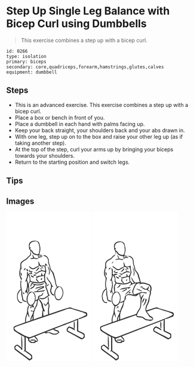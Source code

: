 # Step Up Single Leg Balance with Bicep Curl using Dumbbells
> This exercise combines a step up with a bicep curl.

``` 
id: 0266 
type: isolation 
primary: biceps 
secondary: core,quadriceps,forearm,hamstrings,glutes,calves 
equipment: dumbbell 
``` 

## Steps

 - This is an advanced exercise. This exercise combines a step up with a bicep curl.
 - Place a box or bench in front of you.
 - Place a dumbbell in each hand with palms facing up.
 - Keep your back straight, your shoulders back and your abs drawn in.
 - With one leg, step up on to the box and raise your other leg up (as if taking another step).
 - At the top of the step, curl your arms up by bringing your biceps towards your shoulders.
 - Return to the starting position and switch legs.

## Tips


## Images

<svg width="228" height="400" viewBox="0 0 171 300" xmlns="http://www.w3.org/2000/svg">
  <g fill="#FFF">
    <path d="M0 0h171v300H0V0m47.12 61.13c-2.79 3.77-1.24 8.58-1.04 12.83.86 1.11 1.73 2.22 2.61 3.32-.21 2.81.06 5.78-.91 8.46-2.84 2.49-5.47 5.21-8.22 7.8-3.53 1.95-7.3 3.84-9.87 7.04-2.73 3.83-.4 8.74-2.01 12.87-.88 3.11-1.31 6.32-1.5 9.54-.44 4.61 2.78 8.38 3.42 12.81.5-.34 1.5-1.01 2-1.35-.88-3.62-3.72-6.64-3.68-10.52.02-3.31.73-6.57.97-9.87.48.13 1.46.4 1.94.53-.23-3.17-.82-6.32-.68-9.5.13-3.96 3.94-6.15 6.87-8.09 4.58-1.81 7.32-6.07 10.87-9.23 3.26-2.54 1.25-7.07 1.68-10.52 2.16 2.23 2.92 5.85 5.97 7.13 2.43 1.36 5.21 1.81 7.97 1.87.29 1.56.61 3.12.94 4.68-.56.47-1.69 1.43-2.26 1.91-2.12-.78-4.31-1.33-6.54-1.68a9.089 9.089 0 0 0-3.38-6.4c.52 2.28 1.21 4.51 1.84 6.76-2.19.41-4.37.83-6.53 1.35 2.84 2.09 6.21-.32 9.36.39 2.65.46 6.48 2.09 7.39-1.66 2.85-.91 5.77-1.58 8.7-2.19-1.89-2.14-4.49-.85-6.77-.25-1.45-.14-1.31-1.96-1.73-2.93 2.83.62 5.71 1.45 8.64.8-2.08-1.45-4.67-1.42-7.07-1.84 1.46-4.58 2.83-9.49 2.39-14.31-1.57-4.54-.77-11.06-6.27-13.01-5.02-1.21-11.65-1.27-15.1 3.26m26.67 25.63c2.61 1.06 5.45 1.87 7.51 3.89 2.03 2.28 3.17 5.31 2.97 8.38-.49 4.29 2.78 7.76 2.85 11.99-.01 2.89 1.27 5.51 3.28 7.54 3.7 3.88 4.08 9.47 5.87 14.28 2.21 5.77 1.77 12.37 5.5 17.56-5.5 6.2-6.82 16.03-2.41 23.17 1.88 3.36 6.91 4.19 9.67 1.46 6.05-5.76 7.56-16.11 2.79-23.1-1.87-3.02-6.05-4.09-9.12-2.3-1.14-3.24-2.88-6.31-3.13-9.8-.37-5.48-2.58-10.55-3.68-15.88-.81-3.95-4.46-6.2-6.4-9.5-1.12-3.37-1.28-7.01-2.74-10.29-1.87-3.84-.16-8.52-2.61-12.15-1.79-3.61-6.26-6.93-10.35-5.25M64.17 98.5c.43 3.14 1.48 6.31.51 9.47-3.12.93-5.97 2.44-8.77 4.07-4 1.89-7.03-2.26-10.16-4.02.32 3.2 3.58 5.05 6.25 6.19 4.42 1.33 7.34-3.05 11.27-4.05 1.99-.41 2.71-2.43 3.65-3.95l.48 2.2c2.96.91 5.94.23 8.89-.34 1.48 2.5 1.5 5.78 2.17 8.62-1.35 2.7-4.64-.75-6.91-.11-.62-1.16-1.25-2.3-1.9-3.43.81-.52 1.62-1.05 2.43-1.58 1.01.38 2.02.75 3.03 1.11-.92-.85-1.6-2.44-3.09-2.22-1.32.65-2.49 1.54-3.73 2.31.89 1.19 1.94 2.41 1.74 4.02-1.06.91-2.48 1.02-3.77 1.34-2.02 1.33-4.02 2.71-6.19 3.8-1.53-.62-2.97-1.41-4.48-2.08.9 2.43 3.16 3.42 5.57 3.75 2.56-2.83 6.37-3.78 9.7-5.38 2.75 0 5.35.75 7.76 2.05-1.16 2.1-2.36 4.19-3.5 6.3-.57-.05-1.71-.16-2.27-.21-.37-1.91-1.12-3.69-1.99-5.41-.11 2.31-.39 4.63-1.39 6.76-2.39-.27-4.84-.21-6.93 1.15-1.09-.3-2.19-.59-3.29-.88.57.54 1.71 1.61 2.28 2.14-.66.52-1.32 1.03-1.98 1.54l1.93 1.36c-.63.57-1.27 1.14-1.91 1.7 1.44 2.26 3.22 6.19 6.58 4.81-2.13-1.69-4.25-3.52-4.89-6.29l1.35-.69-1.31-.62c4.2-3.15 9.77-3.11 14.65-4.58-.3 3.43.49 6.78.87 10.16-4.33 1.99-9.14 3.55-13.95 3.09-4.65-1.04-9.66-.29-13.94-2.76-.9-5.21-.65-10.69-3.72-15.3-.53.69-1.58 2.05-2.11 2.74.17-.99.52-2.97.69-3.95-.63-.76-1.26-1.51-1.9-2.25-.43 3.67-.05 7.37-.33 11.05-.94 3.3-3.02 6.24-3.28 9.75.8-.75 1.6-1.51 2.4-2.26 2.03 6.32 1.42 13.13-.89 19.27l-1.49.64c0 1.75.02 3.59 1.06 5.09.24-.85.73-2.56.97-3.42.71 1.99 1.49 4.02 2.99 5.59.16-2.97-1.01-5.79-1.04-8.74.29-2.24.98-4.4 1.62-6.56 1.09 4.18-.11 8.48.2 12.72 4.93-6.01-.17-13.81 1.67-20.48 1.5-.11 2.44-.87 2.54-2.41 1.39.65 2.79 1.27 4.23 1.84-.62.44-1.24.89-1.86 1.33-1.18 2.45-2.74 5.14-1.57 7.89.83-2.2 1.69-4.39 2.78-6.48 1.46.57 2.92 1.13 4.38 1.7-1 1.77-1.98 3.73-3.89 4.68-1.61 1.19-4.38 1.73-4.12 4.27 3.82-1.9 8.61-3.73 9.36-8.53 6.47 1.27 14.71 1.05 19.39-4.17-4.6 1.18-9.08 3.39-13.94 3.16-3.51.24-6.77-1.16-10.08-2.05-.08-.35-.25-1.04-.34-1.38 4.12.3 8.21.97 12.34 1.25 3.97-.2 7.83-1.38 11.56-2.71.96 1.26 2.33 2.31 2.81 3.89 0 1.94-.71 3.81-.82 5.75 1.64 4.7 4.12 9.16 4.5 14.23.65.82 1.3 1.64 1.96 2.46-3.65 1.51-6.22 4.93-10.1 5.92-3.17 1-6.38-.37-9.48-.97.62-2.93 3.94-2.87 6.13-3.98 1.88-1.67 2.5-4.28 3.24-6.59-1.75 1.43-3.03 3.31-4.17 5.23-2.26.71-4.82 1.09-6.6 2.79-.26 1.7-.19 3.43-.25 5.16-1.68 1.08-3.41 2.08-5.14 3.1 1.06-5.51.44-11.9-3.53-16.16-2.28-1.75-6.07-2.34-8.3-.19-6.8 6.45-8.33 18.81-1.4 25.7-4.46 5.04-2.26 12.42-4.71 18.24-1.81 5.12-3.81 10.56-2.41 16.05-6.47 2.65-13.14 4.78-19.71 7.16-1.55.57-2.77 1.73-4.03 2.77.57 2.56-.41 5.81 1.99 7.66 4.49 3.42 9.64 5.86 14.23 9.15-.87 5.78-.45 11.62-.36 17.43.1 2.64-.37 5.56 1.66 7.65.73-8.42-.11-16.83-.76-25.22 1.75 1.14 4.21 1.68 5.35 3.54.17 8.75-.02 17.51.04 26.26-.57.77-1.15 1.54-1.72 2.32.97-.14 1.95-.27 2.92-.4 3.36 3.78 8.52 5.42 11.7 9.3 2.42 2.62-1.21 7.88-4.27 5.27-9.01-6.89-18.5-13.15-27.28-20.35-.21-2.46 1.23-5 3.75-5.48 2.81 1.59 5 4.04 7.61 5.92.51 1.08 1.03 2.16 1.55 3.24 1.22-1.07 2.15-3.22.68-4.48-2.98-2.48-6.09-4.91-9.46-6.84-2.13.85-4.22 2-5.74 3.74-.07 2.08-.2 4.39.72 6.3 9.51 7.68 20.05 14.07 29.26 22.13 1.95-1.18 3.89-2.38 5.81-3.61-.1-2.4-.04-4.82-.52-7.18-3.76-3.53-8.13-6.37-12.51-9.07-.12-9.07-.12-18.14 0-27.21 1.48.83 3.04 1.56 4.35 2.66.44 1.54.42 3.22 1.07 4.7 1.26 1.58 2.98 2.71 4.51 4.01 2.95.36 5.94.4 8.89 0 .3-.42.9-1.26 1.21-1.68 1.67-.22 4.33-.28 4.32-2.58.01-3.6-3.05-6.31-5.43-8.66 6.43-2.43 12.74-5.21 19.24-7.43l.55.31c.17.27.52.8.69 1.07 2.49-.34 4.96-.93 7.49-.88 3.08.77 5.58 3.34 8.94 3.12 4.36 1.03 8.94-1 11.77-4.34-1-1.31-1.77-2.88-3.17-3.82-2.56-.77-5.22-1.34-7.45-2.92 7.8-3.11 15.6-6.25 23.52-9 .33.41.98 1.24 1.31 1.66-.21-.54-.64-1.6-.85-2.13 7.72-2.52 15.17-5.82 22.69-8.87-1.16 7.52-.34 15.15-.63 22.72 4.09 2.35 8.55 4.03 12.58 6.47 2.32 2.79.51 6.64-2.72 7.61-9.36-5.3-19.35-9.49-28.49-15.16-1.12-2.94 1.38-4.63 3.5-6.03 3.73 1.68 7.24 3.78 10.94 5.53-.2-.74-.58-2.23-.78-2.98-3.04-1.92-6.28-3.63-9.77-4.58-1.95-.76-3.21 1.39-4.42 2.51-2.37 1.96-2.23 6.85.7 8.18 8.93 4.73 17.75 9.66 26.61 14.51 1.75 1.23 3.49-.6 5-1.37 3.66-1.5 2.09-5.99 1.9-9.02-3.13-2.94-7.59-4.12-11.38-6.09-1.39-.41-1.14-2.12-1.24-3.22-.09-6.51.25-13.02-.18-19.52l1.09-.36c-.53-.53-1.07-1.06-1.61-1.58-11.59 5.24-23.79 8.95-35.49 13.92-19.31 7.24-38.44 14.96-57.74 22.22-1.79.58-3.7 1.56-5.6.83-7.34-1.67-13.52-6.17-20.13-9.54-3.51-2.32-8.27-4.16-8.84-8.92 3.59-3.31 8.55-4.04 12.95-5.72 28.83-10.23 57.89-19.77 86.8-29.78 4.8-1.65 9.9-4.38 15.07-2.76 5.89 1.63 11.62 3.81 17.5 5.5 4.02 1.15 8.11 2.39 11.64 4.69 1.44 1.01-.25 2.59-1.25 3.16-4.18 2.08-8.34 4.34-12.91 5.5-.03.48-.11 1.44-.15 1.92 5.34-1.25 10.4-3.45 15.45-5.52 2.35-2.38 2.09-5.66-.11-8.01-9.12-2.41-17.92-5.91-27.12-8-2.1-.44-3.76-2.29-5.96-2.25-14.16 3.48-27.69 9.08-41.58 13.47-1.25-5.75-.44-11.66.6-17.36-2.67-5.26-.86-11.19-2.3-16.72-.25 0-.75.02-1 .03-.15 3.26.24 6.52.51 9.78-2.46.84-2.49 3.79-3.87 5.63-2.53.55-3.84-2.4-5.53-3.74.77 1.89 1.39 4.02 3.03 5.38 2.91.93 4.64-2.37 5.93-4.33.57 1.59 1.6 3.18 1.24 4.95-.83 5.6-1.89 11.39-.64 17.01-3.24 1.12-6.5 2.19-9.71 3.41-.4-3.32-.66-6.66-.67-10 .79.3 2.37.92 3.16 1.23.26-4.25-3.33-7.42-3.35-11.63-.07-3.83-2.43-6.99-4.37-10.11-1.18-2.01-3.93-3.01-3.93-5.65 3.01 2.11 6.68 3.36 10.26 1.83 4.58-.86 7.08-5.4 11.49-6.49-1.21-2.23-2.59-4.44-3.01-6.98-.77-4.06-3.14-7.62-3.86-11.68.31-2.2.83-4.37.81-6.61-.86-.9-1.83-1.71-2.5-2.76-.91-4.1-.92-8.35-.76-12.53-.02-3.33 2.9-6.06 2.29-9.43-.69-3.69-1.51-7.36-1.68-11.13 1.33.34 2.65.7 3.98 1.05-.11-.34-.34-1.03-.46-1.37-1.04-1.19-2.06-2.4-3-3.67-.73 2.01-1.47 4.01-2.25 6-.39-.57-1.19-1.7-1.58-2.26-1.29.53-2.57 1.07-3.85 1.62-1.36-.95-3.21-1.49-3.94-3.12-.89-2.16-1.47-4.58-3.34-6.15m19.2 10.93c.93 2.86 2.1 5.66 2.77 8.59-.01 2.77-.57 5.5-.56 8.28 4.02-5.25 1.11-11.81-1.18-17.09-.26.05-.77.16-1.03.22m-22.12 5.81c-.95 1.11-1.78 2.31-2.25 3.7 3.29-1.85 5.56-4.89 7.82-7.82-2.89-.6-4.18 2.17-5.57 4.12m-22.8-2.97c-.93.49-1.85.99-2.76 1.5-.01.98-.03 1.95-.04 2.92 1.21-1.11 2.48-2.15 3.72-3.24-.23-.29-.69-.88-.92-1.18m2.82 5.38c.7.3 2.1.88 2.8 1.17-.4-1.83-.76-3.77-2.06-5.22-2.53.26-.93 2.56-.74 4.05m4.14-1.4c.18.93.35 1.86.53 2.79 1.23.43 2.46.85 3.69 1.26-.21.59-.65 1.78-.87 2.37-.83-.24-2.5-.71-3.34-.94 1.08 3.38 4.61 1.85 7.23 1.93-.22-.41-.64-1.25-.86-1.67l-.79.73c-.08-1.13-.16-2.25-.22-3.38l1.76 1.06c.02-.58.08-1.75.1-2.33-2.08-.02-4.54.92-6.13-1.02.68-.5 2.05-1.49 2.74-1.99-1.3.33-2.58.75-3.84 1.19M28.74 121c.3 2.45.63 4.94 1.66 7.2 1.26-2.55 1.51-5.9-1.66-7.2m25.71 4.49c.12.45.37 1.37.49 1.83 2.32.5 4.67-.01 5.6-2.46-2.03.21-4.06.43-6.09.63m-4.84.78c-.61 3.37 4.15 5.84 6.59 3.62-2.22-1.18-4.39-2.42-6.59-3.62m31.38 2.41c.44 3.87 2.06 7.57 4.84 10.33 3.5 3.67 5.58 9.3 3.32 14.15-1.91 3.7-.43 7.87 1.52 11.19 1.44 1.18 3.06 2.12 4.57 3.22.24-.6.73-1.81.98-2.41-1.3-.54-2.6-1.07-3.9-1.58-.74-1.85-1.63-3.64-2.18-5.56.23-3.02 1.26-5.92 2.07-8.83.52.11 1.57.32 2.09.43-.24-.46-.72-1.39-.96-1.85-.31-.21-.92-.63-1.23-.84-1.37-4.3-3.7-8.21-7.09-11.24-1.15-2.44-2.43-4.83-4.03-7.01m-9.53 3.65c-1.47.13-2.64 2.03-1.88 3.35 1.51.95 3.92-2.89 1.88-3.35m-42.53 3.89c-.68 6.02-1.21 12.22.38 18.15-4.44 2.59-7.11 7.56-7.46 12.62-.52 4.72.17 9.94 3.72 13.4 1.61 2.05 5.47 2.99 6.89.22-1.88-.3-4.26.25-5.64-1.43-6.64-6.49-4.21-18.63 3.27-23.46.6 3.7-.03 7.46.45 11.16.9 3.03 1.66 6.13 1.5 9.33 2.26 2.81 5.78 3.89 9.28 4.12-1.32-2.66-4.48-2.67-6.79-3.95-.88-5.5-2.84-10.81-2.33-16.47-1.29-7.1-3.64-14.31-1.71-21.57-.51-.71-1.03-1.42-1.56-2.12m52.34 12.62c1.93-1.23 3.75-2.7 4.93-4.69-2.47.41-4.74 1.95-4.93 4.69m-19.42 2.03c-1.64.36-2.98 1.39-4 2.7 5.29-.8 10.36-2.65 15.64-3.51-3.56 3.08-9.35 3.4-11.63 7.88-1.3 1.34-3.54.59-5.23.9-.04.44-.11 1.31-.14 1.75 5.55-.25 11.07-.97 16.59-1.61 2.23-.07 4.02-1.45 5.45-3.02-5.01 1.21-10.09 2.1-15.26 2.2-.01-.21-.04-.64-.06-.86 3.94-2.44 8.39-3.8 12.55-5.8l.06-3.22c-4.72.42-9.44 1.16-13.97 2.59m-26.9 13.25c1.77-.05 1.7-2.99-.03-3.06-1.77 0-1.65 2.98.03 3.06m100.9 54.85c-.2 3.33-.08 6.67-.09 10 .09 1.85-.22 4.14 1.75 5.24.18-3.95.21-7.9.08-11.85.07-1.37-.78-2.5-1.74-3.39z"/>
    <path d="M49.96 61.07c3.18-2.55 7.44-2.57 11.31-2.54 4.39 2.72 4.66 8.08 5.54 12.65.32 3.93-.4 7.93-1.65 11.65-1.74 2.96-5.45.72-7.9 0-2.66-.61-3.56-3.35-4.98-5.32-1.33-1.26-3.02-2.07-4.29-3.4.28-1.4.73-2.75 1.12-4.12-.57.14-1.73.41-2.3.55.09-3.33.3-7.25 3.15-9.47zM41.56 135.82c1.29-3.33 2.11-6.81 2.97-10.26 2.75 3.79 2.47 8.42 2.62 12.85-1.11 1.83-2.28 3.63-3.42 5.44-.34-2.77-1.05-5.47-2.17-8.03zM100.24 155.31c1.37-2.97 4.46-4.37 6.98-6.17 7.84 5.52 7.99 17.93 1.14 24.25-2.44 2.49-6.78 1.43-8.2-1.59-2.64-5.04-2.44-11.45.08-16.49zM44.16 167.31c1.2-3.66 4.54-5.79 7.84-7.34 7.36 5.55 7.46 17.06 1.85 23.84-2.12 2.7-6.67 2.98-8.64-.05-3.3-4.73-2.9-11.23-1.05-16.45zM60.95 188.94c3-4.27.77-10.27 4.23-14.17 1.62 3.51 4.4 6.49 5.53 10.2-.01 3.51 1.05 6.8 2.74 9.86-1.25 4.71-1.4 9.6-1.52 14.44-5.69 1.76-11.26 3.85-16.85 5.91.05-4.42-.83-8.96.58-13.25 1.37-4.48 2.44-9.16 5.29-12.99z"/>
    <path d="M58.51 178.32l3.38-.48c-.64 4.24-.98 8.83-3.64 12.39-1.69 2.11-2.4 4.72-2.86 7.34-.43.25-1.29.74-1.72.99-1.2-1.12-2.64-1.64-4.31-1.57.27 2.04 2.03 2.71 3.76 1.74.43.46.85.92 1.26 1.4-1.44 5.92-6.18 10.76-5.81 17.12-2.89 1.07-5.8 2.09-8.69 3.16-1.11-5.63.72-11.22 2.9-16.35 1.23 2.41 1.59 5.47 3.94 7.12-.91-4.72-2.65-9.27-3.07-14.08.29-3.35 1.53-6.52 2.22-9.8 2.26.66 4.59.64 6.89.15-.27.44-.8 1.32-1.06 1.76l-2.91-.24c-.52 1.65-.54 3.4-.65 5.12.55-.99 1.06-1.99 1.55-2.99 1.42-.34 2.84-.68 4.26-1.04.7.75 1.42 1.5 2.14 2.25-.45-2.2-1.08-4.37-2.19-6.33 2.48-1.91 3.25-5.01 4.61-7.66zM50.15 216.92c.2-3.01 1.16-5.9 2.71-8.47-.32 2.98 1.66 7.83-2.71 8.47zM80.15 240.7c4.5-2.19 9.38-3.78 14.08-5.6 2.72 3.39 7.65 2.82 10.48 5.94-4.02 3.57-10.03 3.52-14.49.85-3.05-1.87-6.77-.38-10.07-1.19zM46.26 253.59c3.33-1.14 6.72-2.2 9.81-3.93 2.54 2.3 4.7 4.97 6.57 7.84-2.35 1.86-3.88-.16-5.45-1.85-3.2.15-7.05-.75-9.76 1.42 3.08.62 6.22.61 9.32.16 2.91 1.35-.78 2.54-1.83 3.13-3.37.91-6.62-1.22-8.73-3.69.02-1.03.04-2.06.07-3.08z"/>
  </g>
  <g fill="#333">
    <path d="M47.12 61.13c3.45-4.53 10.08-4.47 15.1-3.26 5.5 1.95 4.7 8.47 6.27 13.01.44 4.82-.93 9.73-2.39 14.31 2.4.42 4.99.39 7.07 1.84-2.93.65-5.81-.18-8.64-.8.42.97.28 2.79 1.73 2.93 2.28-.6 4.88-1.89 6.77.25-2.93.61-5.85 1.28-8.7 2.19-.91 3.75-4.74 2.12-7.39 1.66-3.15-.71-6.52 1.7-9.36-.39 2.16-.52 4.34-.94 6.53-1.35-.63-2.25-1.32-4.48-1.84-6.76a9.089 9.089 0 0 1 3.38 6.4c2.23.35 4.42.9 6.54 1.68.57-.48 1.7-1.44 2.26-1.91-.33-1.56-.65-3.12-.94-4.68-2.76-.06-5.54-.51-7.97-1.87-3.05-1.28-3.81-4.9-5.97-7.13-.43 3.45 1.58 7.98-1.68 10.52-3.55 3.16-6.29 7.42-10.87 9.23-2.93 1.94-6.74 4.13-6.87 8.09-.14 3.18.45 6.33.68 9.5-.48-.13-1.46-.4-1.94-.53-.24 3.3-.95 6.56-.97 9.87-.04 3.88 2.8 6.9 3.68 10.52-.5.34-1.5 1.01-2 1.35-.64-4.43-3.86-8.2-3.42-12.81.19-3.22.62-6.43 1.5-9.54 1.61-4.13-.72-9.04 2.01-12.87 2.57-3.2 6.34-5.09 9.87-7.04 2.75-2.59 5.38-5.31 8.22-7.8.97-2.68.7-5.65.91-8.46-.88-1.1-1.75-2.21-2.61-3.32-.2-4.25-1.75-9.06 1.04-12.83m2.84-.06c-2.85 2.22-3.06 6.14-3.15 9.47.57-.14 1.73-.41 2.3-.55-.39 1.37-.84 2.72-1.12 4.12 1.27 1.33 2.96 2.14 4.29 3.4 1.42 1.97 2.32 4.71 4.98 5.32 2.45.72 6.16 2.96 7.9 0 1.25-3.72 1.97-7.72 1.65-11.65-.88-4.57-1.15-9.93-5.54-12.65-3.87-.03-8.13-.01-11.31 2.54zM73.79 86.76c4.09-1.68 8.56 1.64 10.35 5.25 2.45 3.63.74 8.31 2.61 12.15 1.46 3.28 1.62 6.92 2.74 10.29 1.94 3.3 5.59 5.55 6.4 9.5 1.1 5.33 3.31 10.4 3.68 15.88.25 3.49 1.99 6.56 3.13 9.8 3.07-1.79 7.25-.72 9.12 2.3 4.77 6.99 3.26 17.34-2.79 23.1-2.76 2.73-7.79 1.9-9.67-1.46-4.41-7.14-3.09-16.97 2.41-23.17-3.73-5.19-3.29-11.79-5.5-17.56-1.79-4.81-2.17-10.4-5.87-14.28-2.01-2.03-3.29-4.65-3.28-7.54-.07-4.23-3.34-7.7-2.85-11.99.2-3.07-.94-6.1-2.97-8.38-2.06-2.02-4.9-2.83-7.51-3.89m26.45 68.55c-2.52 5.04-2.72 11.45-.08 16.49 1.42 3.02 5.76 4.08 8.2 1.59 6.85-6.32 6.7-18.73-1.14-24.25-2.52 1.8-5.61 3.2-6.98 6.17z"/>
    <path d="M64.17 98.5c1.87 1.57 2.45 3.99 3.34 6.15.73 1.63 2.58 2.17 3.94 3.12 1.28-.55 2.56-1.09 3.85-1.62.39.56 1.19 1.69 1.58 2.26.78-1.99 1.52-3.99 2.25-6 .94 1.27 1.96 2.48 3 3.67.12.34.35 1.03.46 1.37-1.33-.35-2.65-.71-3.98-1.05.17 3.77.99 7.44 1.68 11.13.61 3.37-2.31 6.1-2.29 9.43-.16 4.18-.15 8.43.76 12.53.67 1.05 1.64 1.86 2.5 2.76.02 2.24-.5 4.41-.81 6.61.72 4.06 3.09 7.62 3.86 11.68.42 2.54 1.8 4.75 3.01 6.98-4.41 1.09-6.91 5.63-11.49 6.49-3.58 1.53-7.25.28-10.26-1.83 0 2.64 2.75 3.64 3.93 5.65 1.94 3.12 4.3 6.28 4.37 10.11.02 4.21 3.61 7.38 3.35 11.63-.79-.31-2.37-.93-3.16-1.23.01 3.34.27 6.68.67 10 3.21-1.22 6.47-2.29 9.71-3.41-1.25-5.62-.19-11.41.64-17.01.36-1.77-.67-3.36-1.24-4.95-1.29 1.96-3.02 5.26-5.93 4.33-1.64-1.36-2.26-3.49-3.03-5.38 1.69 1.34 3 4.29 5.53 3.74 1.38-1.84 1.41-4.79 3.87-5.63-.27-3.26-.66-6.52-.51-9.78.25-.01.75-.03 1-.03 1.44 5.53-.37 11.46 2.3 16.72-1.04 5.7-1.85 11.61-.6 17.36 13.89-4.39 27.42-9.99 41.58-13.47 2.2-.04 3.86 1.81 5.96 2.25 9.2 2.09 18 5.59 27.12 8 2.2 2.35 2.46 5.63.11 8.01-5.05 2.07-10.11 4.27-15.45 5.52.04-.48.12-1.44.15-1.92 4.57-1.16 8.73-3.42 12.91-5.5 1-.57 2.69-2.15 1.25-3.16-3.53-2.3-7.62-3.54-11.64-4.69-5.88-1.69-11.61-3.87-17.5-5.5-5.17-1.62-10.27 1.11-15.07 2.76-28.91 10.01-57.97 19.55-86.8 29.78-4.4 1.68-9.36 2.41-12.95 5.72.57 4.76 5.33 6.6 8.84 8.92 6.61 3.37 12.79 7.87 20.13 9.54 1.9.73 3.81-.25 5.6-.83 19.3-7.26 38.43-14.98 57.74-22.22 11.7-4.97 23.9-8.68 35.49-13.92.54.52 1.08 1.05 1.61 1.58l-1.09.36c.43 6.5.09 13.01.18 19.52.1 1.1-.15 2.81 1.24 3.22 3.79 1.97 8.25 3.15 11.38 6.09.19 3.03 1.76 7.52-1.9 9.02-1.51.77-3.25 2.6-5 1.37-8.86-4.85-17.68-9.78-26.61-14.51-2.93-1.33-3.07-6.22-.7-8.18 1.21-1.12 2.47-3.27 4.42-2.51 3.49.95 6.73 2.66 9.77 4.58.2.75.58 2.24.78 2.98-3.7-1.75-7.21-3.85-10.94-5.53-2.12 1.4-4.62 3.09-3.5 6.03 9.14 5.67 19.13 9.86 28.49 15.16 3.23-.97 5.04-4.82 2.72-7.61-4.03-2.44-8.49-4.12-12.58-6.47.29-7.57-.53-15.2.63-22.72-7.52 3.05-14.97 6.35-22.69 8.87.21.53.64 1.59.85 2.13-.33-.42-.98-1.25-1.31-1.66-7.92 2.75-15.72 5.89-23.52 9 2.23 1.58 4.89 2.15 7.45 2.92 1.4.94 2.17 2.51 3.17 3.82-2.83 3.34-7.41 5.37-11.77 4.34-3.36.22-5.86-2.35-8.94-3.12-2.53-.05-5 .54-7.49.88-.17-.27-.52-.8-.69-1.07l-.55-.31c-6.5 2.22-12.81 5-19.24 7.43 2.38 2.35 5.44 5.06 5.43 8.66.01 2.3-2.65 2.36-4.32 2.58-.31.42-.91 1.26-1.21 1.68-2.95.4-5.94.36-8.89 0-1.53-1.3-3.25-2.43-4.51-4.01-.65-1.48-.63-3.16-1.07-4.7-1.31-1.1-2.87-1.83-4.35-2.66-.12 9.07-.12 18.14 0 27.21 4.38 2.7 8.75 5.54 12.51 9.07.48 2.36.42 4.78.52 7.18-1.92 1.23-3.86 2.43-5.81 3.61-9.21-8.06-19.75-14.45-29.26-22.13-.92-1.91-.79-4.22-.72-6.3 1.52-1.74 3.61-2.89 5.74-3.74 3.37 1.93 6.48 4.36 9.46 6.84 1.47 1.26.54 3.41-.68 4.48-.52-1.08-1.04-2.16-1.55-3.24-2.61-1.88-4.8-4.33-7.61-5.92-2.52.48-3.96 3.02-3.75 5.48 8.78 7.2 18.27 13.46 27.28 20.35 3.06 2.61 6.69-2.65 4.27-5.27-3.18-3.88-8.34-5.52-11.7-9.3-.97.13-1.95.26-2.92.4.57-.78 1.15-1.55 1.72-2.32-.06-8.75.13-17.51-.04-26.26-1.14-1.86-3.6-2.4-5.35-3.54.65 8.39 1.49 16.8.76 25.22-2.03-2.09-1.56-5.01-1.66-7.65-.09-5.81-.51-11.65.36-17.43-4.59-3.29-9.74-5.73-14.23-9.15-2.4-1.85-1.42-5.1-1.99-7.66 1.26-1.04 2.48-2.2 4.03-2.77 6.57-2.38 13.24-4.51 19.71-7.16-1.4-5.49.6-10.93 2.41-16.05 2.45-5.82.25-13.2 4.71-18.24-6.93-6.89-5.4-19.25 1.4-25.7 2.23-2.15 6.02-1.56 8.3.19 3.97 4.26 4.59 10.65 3.53 16.16 1.73-1.02 3.46-2.02 5.14-3.1.06-1.73-.01-3.46.25-5.16 1.78-1.7 4.34-2.08 6.6-2.79 1.14-1.92 2.42-3.8 4.17-5.23-.74 2.31-1.36 4.92-3.24 6.59-2.19 1.11-5.51 1.05-6.13 3.98 3.1.6 6.31 1.97 9.48.97 3.88-.99 6.45-4.41 10.1-5.92-.66-.82-1.31-1.64-1.96-2.46-.38-5.07-2.86-9.53-4.5-14.23.11-1.94.82-3.81.82-5.75-.48-1.58-1.85-2.63-2.81-3.89-3.73 1.33-7.59 2.51-11.56 2.71-4.13-.28-8.22-.95-12.34-1.25.09.34.26 1.03.34 1.38 3.31.89 6.57 2.29 10.08 2.05 4.86.23 9.34-1.98 13.94-3.16-4.68 5.22-12.92 5.44-19.39 4.17-.75 4.8-5.54 6.63-9.36 8.53-.26-2.54 2.51-3.08 4.12-4.27 1.91-.95 2.89-2.91 3.89-4.68-1.46-.57-2.92-1.13-4.38-1.7-1.09 2.09-1.95 4.28-2.78 6.48-1.17-2.75.39-5.44 1.57-7.89.62-.44 1.24-.89 1.86-1.33-1.44-.57-2.84-1.19-4.23-1.84-.1 1.54-1.04 2.3-2.54 2.41-1.84 6.67 3.26 14.47-1.67 20.48-.31-4.24.89-8.54-.2-12.72-.64 2.16-1.33 4.32-1.62 6.56.03 2.95 1.2 5.77 1.04 8.74-1.5-1.57-2.28-3.6-2.99-5.59-.24.86-.73 2.57-.97 3.42-1.04-1.5-1.06-3.34-1.06-5.09l1.49-.64c2.31-6.14 2.92-12.95.89-19.27-.8.75-1.6 1.51-2.4 2.26.26-3.51 2.34-6.45 3.28-9.75.28-3.68-.1-7.38.33-11.05.64.74 1.27 1.49 1.9 2.25-.17.98-.52 2.96-.69 3.95.53-.69 1.58-2.05 2.11-2.74 3.07 4.61 2.82 10.09 3.72 15.3 4.28 2.47 9.29 1.72 13.94 2.76 4.81.46 9.62-1.1 13.95-3.09-.38-3.38-1.17-6.73-.87-10.16-4.88 1.47-10.45 1.43-14.65 4.58l1.31.62-1.35.69c.64 2.77 2.76 4.6 4.89 6.29-3.36 1.38-5.14-2.55-6.58-4.81.64-.56 1.28-1.13 1.91-1.7l-1.93-1.36c.66-.51 1.32-1.02 1.98-1.54-.57-.53-1.71-1.6-2.28-2.14 1.1.29 2.2.58 3.29.88 2.09-1.36 4.54-1.42 6.93-1.15 1-2.13 1.28-4.45 1.39-6.76.87 1.72 1.62 3.5 1.99 5.41.56.05 1.7.16 2.27.21 1.14-2.11 2.34-4.2 3.5-6.3-2.41-1.3-5.01-2.05-7.76-2.05-3.33 1.6-7.14 2.55-9.7 5.38-2.41-.33-4.67-1.32-5.57-3.75 1.51.67 2.95 1.46 4.48 2.08 2.17-1.09 4.17-2.47 6.19-3.8 1.29-.32 2.71-.43 3.77-1.34.2-1.61-.85-2.83-1.74-4.02 1.24-.77 2.41-1.66 3.73-2.31 1.49-.22 2.17 1.37 3.09 2.22-1.01-.36-2.02-.73-3.03-1.11-.81.53-1.62 1.06-2.43 1.58.65 1.13 1.28 2.27 1.9 3.43 2.27-.64 5.56 2.81 6.91.11-.67-2.84-.69-6.12-2.17-8.62-2.95.57-5.93 1.25-8.89.34l-.48-2.2c-.94 1.52-1.66 3.54-3.65 3.95-3.93 1-6.85 5.38-11.27 4.05-2.67-1.14-5.93-2.99-6.25-6.19 3.13 1.76 6.16 5.91 10.16 4.02 2.8-1.63 5.65-3.14 8.77-4.07.97-3.16-.08-6.33-.51-9.47m-22.61 37.32c1.12 2.56 1.83 5.26 2.17 8.03 1.14-1.81 2.31-3.61 3.42-5.44-.15-4.43.13-9.06-2.62-12.85-.86 3.45-1.68 6.93-2.97 10.26m2.6 31.49c-1.85 5.22-2.25 11.72 1.05 16.45 1.97 3.03 6.52 2.75 8.64.05 5.61-6.78 5.51-18.29-1.85-23.84-3.3 1.55-6.64 3.68-7.84 7.34m16.79 21.63c-2.85 3.83-3.92 8.51-5.29 12.99-1.41 4.29-.53 8.83-.58 13.25 5.59-2.06 11.16-4.15 16.85-5.91.12-4.84.27-9.73 1.52-14.44-1.69-3.06-2.75-6.35-2.74-9.86-1.13-3.71-3.91-6.69-5.53-10.2-3.46 3.9-1.23 9.9-4.23 14.17m-2.44-10.62c-1.36 2.65-2.13 5.75-4.61 7.66 1.11 1.96 1.74 4.13 2.19 6.33-.72-.75-1.44-1.5-2.14-2.25-1.42.36-2.84.7-4.26 1.04-.49 1-1 2-1.55 2.99.11-1.72.13-3.47.65-5.12l2.91.24c.26-.44.79-1.32 1.06-1.76-2.3.49-4.63.51-6.89-.15-.69 3.28-1.93 6.45-2.22 9.8.42 4.81 2.16 9.36 3.07 14.08-2.35-1.65-2.71-4.71-3.94-7.12-2.18 5.13-4.01 10.72-2.9 16.35 2.89-1.07 5.8-2.09 8.69-3.16-.37-6.36 4.37-11.2 5.81-17.12-.41-.48-.83-.94-1.26-1.4-1.73.97-3.49.3-3.76-1.74 1.67-.07 3.11.45 4.31 1.57.43-.25 1.29-.74 1.72-.99.46-2.62 1.17-5.23 2.86-7.34 2.66-3.56 3-8.15 3.64-12.39l-3.38.48m-8.36 38.6c4.37-.64 2.39-5.49 2.71-8.47-1.55 2.57-2.51 5.46-2.71 8.47m30 23.78c3.3.81 7.02-.68 10.07 1.19 4.46 2.67 10.47 2.72 14.49-.85-2.83-3.12-7.76-2.55-10.48-5.94-4.7 1.82-9.58 3.41-14.08 5.6m-33.89 12.89c-.03 1.02-.05 2.05-.07 3.08 2.11 2.47 5.36 4.6 8.73 3.69 1.05-.59 4.74-1.78 1.83-3.13-3.1.45-6.24.46-9.32-.16 2.71-2.17 6.56-1.27 9.76-1.42 1.57 1.69 3.1 3.71 5.45 1.85-1.87-2.87-4.03-5.54-6.57-7.84-3.09 1.73-6.48 2.79-9.81 3.93z"/>
    <path d="M83.37 109.43c.26-.06.77-.17 1.03-.22 2.29 5.28 5.2 11.84 1.18 17.09-.01-2.78.55-5.51.56-8.28-.67-2.93-1.84-5.73-2.77-8.59zM61.25 115.24c1.39-1.95 2.68-4.72 5.57-4.12-2.26 2.93-4.53 5.97-7.82 7.82.47-1.39 1.3-2.59 2.25-3.7zM38.45 112.27c.23.3.69.89.92 1.18-1.24 1.09-2.51 2.13-3.72 3.24.01-.97.03-1.94.04-2.92.91-.51 1.83-1.01 2.76-1.5zM41.27 117.65c-.19-1.49-1.79-3.79.74-4.05 1.3 1.45 1.66 3.39 2.06 5.22-.7-.29-2.1-.87-2.8-1.17zM45.41 116.25c1.26-.44 2.54-.86 3.84-1.19-.69.5-2.06 1.49-2.74 1.99 1.59 1.94 4.05 1 6.13 1.02-.02.58-.08 1.75-.1 2.33l-1.76-1.06c.06 1.13.14 2.25.22 3.38l.79-.73c.22.42.64 1.26.86 1.67-2.62-.08-6.15 1.45-7.23-1.93.84.23 2.51.7 3.34.94.22-.59.66-1.78.87-2.37-1.23-.41-2.46-.83-3.69-1.26-.18-.93-.35-1.86-.53-2.79zM28.74 121c3.17 1.3 2.92 4.65 1.66 7.2-1.03-2.26-1.36-4.75-1.66-7.2zM54.45 125.49c2.03-.2 4.06-.42 6.09-.63-.93 2.45-3.28 2.96-5.6 2.46-.12-.46-.37-1.38-.49-1.83zM49.61 126.27c2.2 1.2 4.37 2.44 6.59 3.62-2.44 2.22-7.2-.25-6.59-3.62zM80.99 128.68c1.6 2.18 2.88 4.57 4.03 7.01 3.39 3.03 5.72 6.94 7.09 11.24.31.21.92.63 1.23.84.24.46.72 1.39.96 1.85-.52-.11-1.57-.32-2.09-.43-.81 2.91-1.84 5.81-2.07 8.83.55 1.92 1.44 3.71 2.18 5.56 1.3.51 2.6 1.04 3.9 1.58-.25.6-.74 1.81-.98 2.41-1.51-1.1-3.13-2.04-4.57-3.22-1.95-3.32-3.43-7.49-1.52-11.19 2.26-4.85.18-10.48-3.32-14.15-2.78-2.76-4.4-6.46-4.84-10.33zM71.46 132.33c2.04.46-.37 4.3-1.88 3.35-.76-1.32.41-3.22 1.88-3.35zM28.93 136.22c.53.7 1.05 1.41 1.56 2.12-1.93 7.26.42 14.47 1.71 21.57-.51 5.66 1.45 10.97 2.33 16.47 2.31 1.28 5.47 1.29 6.79 3.95-3.5-.23-7.02-1.31-9.28-4.12.16-3.2-.6-6.3-1.5-9.33-.48-3.7.15-7.46-.45-11.16-7.48 4.83-9.91 16.97-3.27 23.46 1.38 1.68 3.76 1.13 5.64 1.43-1.42 2.77-5.28 1.83-6.89-.22-3.55-3.46-4.24-8.68-3.72-13.4.35-5.06 3.02-10.03 7.46-12.62-1.59-5.93-1.06-12.13-.38-18.15z"/>
    <path d="M81.27 148.84c.19-2.74 2.46-4.28 4.93-4.69-1.18 1.99-3 3.46-4.93 4.69zM61.85 150.87c4.53-1.43 9.25-2.17 13.97-2.59l-.06 3.22c-4.16 2-8.61 3.36-12.55 5.8.02.22.05.65.06.86 5.17-.1 10.25-.99 15.26-2.2-1.43 1.57-3.22 2.95-5.45 3.02-5.52.64-11.04 1.36-16.59 1.61.03-.44.1-1.31.14-1.75 1.69-.31 3.93.44 5.23-.9 2.28-4.48 8.07-4.8 11.63-7.88-5.28.86-10.35 2.71-15.64 3.51 1.02-1.31 2.36-2.34 4-2.7zM34.95 164.12c-1.68-.08-1.8-3.06-.03-3.06 1.73.07 1.8 3.01.03 3.06zM135.85 218.97c.96.89 1.81 2.02 1.74 3.39.13 3.95.1 7.9-.08 11.85-1.97-1.1-1.66-3.39-1.75-5.24.01-3.33-.11-6.67.09-10z"/>
  </g>
</svg>

<svg width="228" height="400" viewBox="0 0 171 300" xmlns="http://www.w3.org/2000/svg">
  <g fill="#FFF">
    <path d="M0 0h171v300H0V0m44.89 61.87c-3.5 3.67-2.37 9.31-1.32 13.71 2.25 2.49 2.26 5.69 2.32 8.85.96-1.75.62-3.79.7-5.7 2.07 2.47 3.33 5.85 6.35 7.37 2.39 1.42 5.16 1.85 7.87 2.1.36 1.66.72 3.31 1.06 4.97-.7.32-2.09.96-2.78 1.28-2.11-.73-4.28-1.26-6.48-1.64.16-3.22-2.21-5.49-4.18-7.69 1.19 2.6 2.27 5.24 3.27 7.91-2.37.57-4.75 1.09-7.08 1.8 2.69 1.33 5.58-.17 8.39-.06 2.03.18 3.96.87 5.96 1.22 1.47-.32 2.1-1.88 3.04-2.88 3.07-1.65 6.53-1.85 9.94-1.59-2.73-2.88-6.61-1.69-9.79-.39l.03-3c2.69.68 5.49 1.04 8.21.27-2.25-.99-4.73-1.21-7.14-1.56 1.7-5.36 3.47-11.25 1.86-16.84-1.07-3.39-.63-7.83-4.15-9.88-5.02-2.54-11.96-2.45-16.08 1.75m-8.62 30.37c-3.83 2.3-8.89 3.94-10.58 8.51-1.52 3.38-.07 7.22-1.16 10.69-1.19 3.76-2.07 7.68-1.99 11.64-.03 3.62 2.67 6.45 3.37 9.89.15 3.39-1.05 6.68-1.01 10.07-.25 3.64.55 7.2.99 10.78-7.14 4.29-8.84 13.73-6.88 21.29 1.02 4.09 4.66 7.7 9.14 7.12.2-.45.61-1.36.81-1.81-2.46-.09-5.47-.03-6.81-2.53-4.45-7.24-2.68-18.23 4.79-22.84.75 4.31-.66 8.77.75 12.98.85 2.56.84 5.27 1.39 7.89 1.42 3.42 5.72 3.35 8.84 3.6-1.48-2.48-4.49-2.59-6.93-3.46-.37-5.09-2.63-9.91-2.07-15.06.01-5.15-2.39-9.95-2.57-15.09-.51-5.58 1.47-10.93 2.21-16.38l-1.61 2.02c-1.25-3.6-2.63-7.22-2.89-11.08 2.26 1.57 1.87 4.61 3.05 6.82 1.23-2.44 1.35-7.57-2.71-6.71.53-2.7.82-5.43 1.05-8.16.54.15 1.62.45 2.15.59-.55-4.55-2.6-10.35 1.4-13.97 2.67-3.25 7.42-3.65 9.84-7.14 2-2.58 5.2-4.1 6.61-7.16-3.94 1.27-6.53 4.55-9.18 7.5m34.35-4.33c2.29 1.16 4.7 2.12 6.87 3.52 2.06 2.32 3.38 5.4 3.17 8.55-.45 4.58 2.7 8.46 2.8 12.98-.08 3.36 2.41 5.78 4.36 8.2 2.33 2.75 2.68 6.46 3.69 9.79.94 3.07 2.07 6.09 2.97 9.18-3.1.4-6.18 1.23-9.33 1.13-3.88-2.9-5.23-7.74-7.91-11.56.58 4.52 2.48 8.86 5.71 12.12-.89.25-2.69.75-3.59 1-.52-.92-1.04-1.84-1.55-2.76-.92-.62-1.84-1.23-2.76-1.84-.06-3.42-.28-6.85.14-10.25.73-3.15 3.32-6.07 2.21-9.45-.93-3.66-1.85-7.45-.86-11.21-.19.04-.56.1-.75.13-2.32.73-4.68 1.32-7 2.04-1.52-.69-3.04-1.4-4.41-2.37-.02-2.75-1.34-5.21-3.01-7.3.3 3.39 1.98 6.73.46 10.09-1.56.43-3.12.84-4.69 1.23-2.13 2-5.02 4.07-8.08 2.94-3.54-1.91-6.13-5.57-10.35-6.15 1.94 2.89 5.2 4.47 7.77 6.74 2.52 2.3 6.54 2.12 9.08-.07 2.39-2.15 6.14-2.25 7.85-5.19 1.57.55 3.14 1.1 4.69 1.7 1.73-.52 3.47-1.05 5.17-1.68 1.5 4.11 3.26 8.69 2.31 13.11-1.3 2.31-2.07 6.28-5.36 6.05-.28-2.05-1.22-3.86-2.34-5.56-.18 2.07.17 4.31-.85 6.22-2.4.61-4.96.42-7.24 1.5-1.27-.18-2.55-.35-3.82-.5 1.75 2.05 4.29 3.1 6.7 1.39 2.37-.12 4.61-.87 6.64-2.09.47.27 1.42.81 1.89 1.09l1.79-1.79c.1 3.67.52 7.33.98 10.98-3.41 1.72-7.16 2.63-10.93 3.1-3.72.25-7.32-1.05-11.04-1.03-2.33.05-5.02-.87-6.18-3-.57-4.13-.06-8.53-2.5-12.2 1.99-1.05 4.29-1.06 6.48-1.3-1.56-2.33-4.34-1.53-6.68-1.71l-.2 1.82c-.74-.41-2.2-1.23-2.94-1.64-.2-3.61 1.74-8.93-1.96-11.21l-.91.4c2.28 4.39.74 9.19 1.12 13.87.23 4.03-2.23 7.46-3.65 11.05.67-.27 2.03-.79 2.71-1.06 1.73 4.93 1.91 10.51.2 15.48-.78 2.41-.28 5.03-1.17 7.42-.34-1.07-1.03-3.19-1.38-4.26-.43 2.66.05 5.28 1.32 7.62l.32-3.54c.34.11 1.01.33 1.34.44.21 1.7.96 3.12 2.27 4.27-.51-4-2.4-8.11-.8-12.11 1.85-5.7.64-11.77-1.14-17.31.6-3.02 1.72-5.92 2.2-8.97 1.46 2.24 2.73 4.6 3.77 7.06-.22 2.36-.25 4.73-.18 7.1.47.44 1.43 1.33 1.91 1.77-4.71 5.09-3.88 12.6-2.58 18.79-5.34 4.75-6.42 12.51-5.15 19.22.73 3.27 3.05 5.78 4.83 8.5l.84-.2c-1.65 4.42-1.7 9.14-2.31 13.76-1.86 6.08-4.95 12.31-3.31 18.83-6.51 2.56-13.15 4.79-19.73 7.15-1.53.57-2.74 1.72-3.99 2.74.54 2.59-.4 5.89 2.05 7.72 4.49 3.37 9.57 5.85 14.15 9.08-.95 7.54-.4 15.18-.11 22.75.37.56 1.09 1.67 1.46 2.23.64-8.39-.13-16.75-.82-25.1 1.78 1.41 5.61 1.73 5.44 4.65.02 8.38-.06 16.76-.01 25.15-.59.77-1.18 1.54-1.76 2.32l2.9-.42c3.41 3.77 8.57 5.44 11.77 9.35 2.4 2.63-1.27 7.84-4.31 5.23-9.01-6.89-18.5-13.15-27.29-20.35-.17-2.43 1.26-5.07 3.8-5.46 2.79 1.59 4.98 4.02 7.58 5.9.53 1.1 1.06 2.21 1.61 3.31.76-1.26 1.28-2.61 1.56-4.05a567.43 567.43 0 0 1-10.2-7.49c-2.09 1.11-4.39 2.05-5.94 3.91-.07 2.07-.16 4.32.68 6.25 9.54 7.7 20.07 14.14 29.36 22.16 1.89-1.18 3.93-2.18 5.56-3.73.24-2.35.2-4.78-.36-7.08-3.75-3.51-8.1-6.35-12.47-9.02-.13-9.08-.14-18.16 0-27.24 1.45.82 2.98 1.56 4.29 2.62.61 2.27.49 5.08 2.76 6.49 3.02 3.27 7.77 2.73 11.77 2.28.32-.49.96-1.48 1.27-1.97.78.05 2.33.16 3.11.22 3.06-4.21-1.38-8.43-4.29-11.19 19.66-7.82 39.47-15.28 59.13-23.12 1.5-1 2.83-.78 3.81.77-.24-.5-.73-1.48-.97-1.97 7.72-2.57 15.23-5.78 22.73-8.92-1.06 7.57-.4 15.24-.53 22.86 3.07 1.52 6.11 3.1 9.22 4.52 1.68.88 3.96 1.55 4.2 3.77.72 2.55-1.09 5.16-3.73 5.4-3.66-1.35-6.8-3.77-10.39-5.29-6.19-2.69-11.92-6.29-17.9-9.38-1.28-2.97 1.19-4.89 3.42-6.25 3.68 1.68 7.2 3.68 10.75 5.61l-.35-2.62c-3.65-1.88-6.89-4.85-11.18-5.21-3.72 1.69-6.58 6.48-3.75 10.09 8.72 5.01 17.7 9.6 26.45 14.59 1.17.51 2.58 1.78 3.85.77 1.81-1.23 5.08-2.06 4.78-4.77-.04-2.01.07-4.1-.53-6.04-3.63-2.65-7.98-4.02-11.92-6.1-.73-1.15-.49-2.57-.58-3.85.08-6.54-.06-13.07.1-19.61 5.96-.27 11.09-3.65 16.72-5.2.62-1.41 1.27-2.8 1.71-4.28-.3-1.47-1.3-2.63-2.04-3.89-9.13-2.4-17.94-5.92-27.16-8-2.38-.54-4.38-2.94-6.98-2.05-6.75 1.68-13.14 4.57-19.94 6.02.33-5.33 2.49-10.22 4.95-14.87 2.53-4.51 1.47-9.91 3.36-14.6 1.14-2.82 1.93-5.79 1.5-8.85 2.34-4.52 1.61-10.81-2.82-13.77-5.69-1.81-11.28-4.81-17.46-3.57-1.12-5.36-2.92-10.55-4.3-15.85-.81-3.37-3.27-5.84-5.51-8.32-1.62-1.68-1.42-4.16-1.95-6.27-.56-3.38-2.79-6.36-2.56-9.89.15-4.06-1.08-8.34-4.08-11.2-2.2-1.33-4.91-3.2-7.54-1.94m-32.15 15.25c1.29-1.12 2.15-2.61 2.78-4.18-1.86.67-2.89 2.18-2.78 4.18m41.81 6.67c-.09 3.22 1.36 6.14 2.1 9.2.21 3.03-.6 6.03-.56 9.07 3.96-5.7 1.1-12.68-1.54-18.27M31.9 115.4c1.77-1.11 3.5-2.41 4.41-4.35-2.52.25-4.5 1.55-4.41 4.35m33.19-.36c.72.26 1.44.51 2.16.76 0 .81-.01 2.43-.02 3.24-2.63.46-4.95 1.71-7.15 3.17-2.07 2.71-4.87.56-7.38-.15 1.19 2.26 3.52 3.22 5.86 3.8l1.39-2.03c2.75-1.2 5.49-2.43 8.23-3.68 2.37.24 4.72.62 7.05 1.12-1.29-2.34-3.83-2.92-6.33-2.78-.68-1.39-1.36-2.76-2.06-4.13 1.65-.08 3.3-.14 4.95-.14-.14-.36-.4-1.09-.54-1.45-.51-.18-1.52-.56-2.03-.75a80.766 80.766 0 0 1-4.13 3.02m-9.28 5.38c3.5-1.07 5.73-4.02 7.8-6.83l-1.39-.95c-2.39 2.36-4.28 5.18-6.41 7.78m-13.68-1.84c.98 3.57 4.86 4.16 7.98 3.15-.2-.48-.59-1.45-.79-1.93-1.91.65-3.87.87-5.6-.39.64-.72 1.92-2.15 2.56-2.87-1.41.62-2.79 1.32-4.15 2.04m9.41 8.87c1.04 3.05 4.68 2.16 5.98-.16-1.99-.01-3.99.06-5.98.16m-5.18 1c.3 2.85 4.94 6.34 6.96 3.3-2.32-1.11-4.6-2.29-6.96-3.3m11.15 4.24l-.5 2.08 1.75.23c-.76.58-1.52 1.15-2.28 1.72 1.68 2.48 3.45 5.83 6.99 5.53-1.4-1.58-2.91-3.04-4.43-4.49.23-1.91.54-4.07-1.53-5.07m8.7 4.31c.54.16 1.61.46 2.15.62.42-1.17.84-2.33 1.23-3.5-1.18.9-2.3 1.87-3.38 2.88m69.67 81.91c-.16 4.57-.4 9.22.31 13.76.37-.06 1.13-.17 1.5-.22-.79-4.41 1.59-9.94-1.81-13.54z"/>
    <path d="M46.22 63.4c3.06-3.43 8.33-3.76 12.56-2.98 5.12 2.92 4.84 9.54 5.52 14.63-.63 3.62-.13 8.41-3.4 10.82-3.88-.12-8.66-1.42-10.55-5.17-1.23-2.33-3.51-3.75-5.39-5.5.37-.84 1.13-2.53 1.5-3.38-.6-.04-1.8-.13-2.41-.18.27-2.8.12-6.02 2.17-8.24zM61.03 145.01c5.26-.23 11.03-1.01 15.1-4.68.27 1.24.55 2.48.84 3.72-1.53 1.37-2.9 2.9-4.03 4.61 4.21-2.92 8.62-5.73 13.94-5.98-1.76 2.19-3.33 4.55-4.22 7.24-1.22 3.32-3.3 6.45-3.43 10.08 0 2.27 1.78 3.95 2.93 5.72-4.66-.9-10.07-2.9-14.36.14-3.66 1.9-4.13 6.48-4.16 10.15-2.65 2.35-5.9 3.81-9.25 4.87 2.23-6.95 2.73-16.45-3.93-21.18-2.09-.23-4.21-.57-6.26.15.74-3.92-.13-7.89.25-11.82.8-1.84 1.92-3.51 2.92-5.23 4.34 1.76 9.12 1.35 13.66 2.21m-10.52 5.02c-.9.52-1.79 1.06-2.67 1.61 4.05.29 6.74-2.81 8.27-6.17-2.87-.27-3.94 2.83-5.6 4.56m11.48 2.04c-2.93.33-5.64 1.56-7.96 3.34 3.01-.29 5.94-1.07 8.93-1.49 2.54-.45 5.31-.48 7.4-2.18.22.55.64 1.65.85 2.2 1.75-1.15 3.59-2.21 5.06-3.74-4.83-.01-9.52 1.23-14.28 1.87m6.6 1.17c-3.67 2.2-7.57 4.08-10.91 6.78 3.64-.95 7.14-2.48 10.23-4.64.93-.37.78-1.34.68-2.14m-4 12.76c4.7-3.09 8.64-7.15 12.62-11.09-4.97 2.58-9.68 6.25-12.62 11.09m7.71-3.35c1.43.54 3.25-.57 3.88-1.88-.78-1.66-4.66.13-3.88 1.88z"/>
    <path d="M85.3 148.23c1.6-3.89 5.42-6.32 9.67-5.6-.49.67-1.49 2.01-1.99 2.68 1.04-.47 2.07-.95 3.1-1.44 5.65-1.92 11.12.74 16.4 2.5 4.14 2.66 3.72 7.99 2.63 12.13-.59-.46-1.17-.92-1.77-1.37-1.25-.21-2.12-.86-2.59-1.94.32-.56.95-1.68 1.26-2.24.45-1.63.67-3.32.28-4.98-1.17 2.12-1.94 4.95-4.56 5.74-3.26 1.7-5.25-3.16-8.64-2.75.15-.65.44-1.97.58-2.62-1.78.55-3.69.98-5.1 2.28 1.07-.06 3.22-.17 4.3-.23-.09.36-.26 1.08-.35 1.44 1.91.85 3.51 2.22 5.28 3.31 1.94.58 4.09.1 5.91 1.1 1.31 1.62 3.14 2.61 5.23 2.77.01 2.71-.43 5.39-1.26 7.97-1.82 5.81-1.92 12.18-4.98 17.58-2.06 3.81-3.36 8.2-2.85 12.55 1.32 4.34 4.99 7.33 7.01 11.31 1.61 3.19 6.7 2.56 7.06 6.67-4.7 1.23-9.49.34-14.05-.94-2.03-1.21-3.48-3.26-5.74-4.09-3.69-1.38-7.74-.91-11.53-1.88.42-5.1 3.67-9.17 6.25-13.36 4.32-7.58.8-17.08 5.33-24.54 1.04-1.96 1.88-4.02 2.64-6.09-2.36 2.08-4.3 4.55-5.72 7.37-1.4-2.76-1.82-5.83-2.2-8.86 2.06-.43 4.13-.81 6.22-1.05 2.65.49 5.5 2.05 8.05.35-3.69-2.07-8.1-1.14-12.13-1.62-4.81 1.32-9.14 4.35-14.32 4.29-3.82-5.45.58-11.25 2.58-16.44m1.25 5.06c4.33 2.47 8.96 4.61 13.81 5.8-3.95-3.03-8.83-5.26-13.81-5.8m12.41 29.18c2.43-2.9 5.1-6.53 4.47-10.52-2.55 2.96-4.18 6.62-4.47 10.52m6.6-8.98c1.21 5.44-2.83 9.89-4.42 14.77 4.04-3.3 6.2-8.34 7.24-13.34-.94-.47-1.88-.95-2.82-1.43zM39.99 168.99c1.05-4.18 4.4-7.22 8.2-8.97 7.91 4.02 7.67 15.07 3.89 21.9-1.68 2.67-5.36 5.73-8.5 3.43-5.02-3.63-5.18-10.91-3.59-16.36z"/>
    <path d="M84.01 168.3c4.12.89 7.06-2.79 9.45-5.5.11 3.85 1.26 7.49 2.76 10.99-.56 5.08-.23 10.25-1.05 15.31-.43 4.32-4.23 7.06-5.72 10.96-.98 1.51-1.2 4-3.28 4.42-10.42 3.4-20.86 6.74-31.09 10.7.05-4.2-.77-8.51.39-12.63 1.03-4.46 3.06-8.58 5.04-12.67 2.46-4.86 1.12-11.13 5.41-15.05.31-2.72.11-5.55 1.93-7.85 1.28-.35 2.56-.72 3.83-1.1 4.19.44 8.27 1.38 12.33 2.42z"/>
    <path d="M84.27 165.79c3.05-1.39.01 3.34 0 0zM54.01 181.85c2.75.22 5.3-.85 7.72-2.01-.77 6.4-5.34 11.41-6.33 17.68-.43.28-1.31.84-1.75 1.12-.71-1.51-4.95-2.74-3.73.09 1.53.32 3.21.2 4.6 1.04-1.49 6.05-6.19 11.03-6.03 17.5-2.88 1.02-5.77 2.03-8.63 3.13-1.08-5.63.74-11.22 2.92-16.35 1.21 2.44 1.65 5.43 3.91 7.2-.82-4.78-2.69-9.35-3.02-14.22.23-2.89 1.15-5.66 1.86-8.45 3.9-.59 6.51-3.55 8.48-6.73m-5.85 12.25c.52-1 1.03-2.02 1.53-3.03.88-.25 2.64-.75 3.52-.99-1.51-.44-3.02-.86-4.54-1.26-.21 1.75-.4 3.51-.51 5.28zM108.39 199.41c5.1-2.05 10.34-3.7 15.55-5.42 4.75-1.9 9.53.76 14.07 2.02 7.21 2.6 14.83 4.08 21.69 7.58.34.39 1 1.18 1.33 1.57-2.94 3.09-7.16 4.38-10.92 6.15-25.74 10.31-51.8 19.81-77.55 30.08-8.61 2.94-16.85 6.99-25.61 9.44-4.65-.58-8.99-2.58-13.02-4.89-5.25-2.97-10.77-5.56-15.53-9.31-1.48-1.03-1.62-2.98-2.29-4.52 1.15-.83 2.24-1.78 3.52-2.41 22.34-8.03 44.9-15.49 67.34-23.26.37 1.14.75 2.29 1.14 3.43 2.9 1.04 5.95 1.48 9.03 1.5 2.86-.14 4.62 2.42 6.82 3.78 2.9 2.26 6.74 1.9 10.12 2.81 2.74.9 4.91-1.55 7.28-2.48-.39-1.53-.54-3.16-1.26-4.58-1.85-1.51-4.49-2-5.9-4.04-1.85-2.55-3.76-5.05-5.81-7.45zM50.17 216.87c.2-3.05 1.23-5.94 2.7-8.59-.37 2.99 1.7 7.98-2.7 8.59zM45.91 253.77c3.43-1.25 6.94-2.34 10.16-4.1 2.4 2.23 4.68 4.65 6.26 7.55-2.72 3.81-4.18-3.18-7.45-1.65-2.38.51-5.51-.72-7.23 1.47 3 .82 6.06.51 9.1.18 2.94 1.36-.74 2.51-1.78 3.13-4.14 1.05-9.12-2.02-9.06-6.58z"/>
  </g>
  <g fill="#333">
    <path d="M44.89 61.87c4.12-4.2 11.06-4.29 16.08-1.75 3.52 2.05 3.08 6.49 4.15 9.88 1.61 5.59-.16 11.48-1.86 16.84 2.41.35 4.89.57 7.14 1.56-2.72.77-5.52.41-8.21-.27l-.03 3c3.18-1.3 7.06-2.49 9.79.39-3.41-.26-6.87-.06-9.94 1.59-.94 1-1.57 2.56-3.04 2.88-2-.35-3.93-1.04-5.96-1.22-2.81-.11-5.7 1.39-8.39.06 2.33-.71 4.71-1.23 7.08-1.8-1-2.67-2.08-5.31-3.27-7.91 1.97 2.2 4.34 4.47 4.18 7.69 2.2.38 4.37.91 6.48 1.64.69-.32 2.08-.96 2.78-1.28-.34-1.66-.7-3.31-1.06-4.97-2.71-.25-5.48-.68-7.87-2.1-3.02-1.52-4.28-4.9-6.35-7.37-.08 1.91.26 3.95-.7 5.7-.06-3.16-.07-6.36-2.32-8.85-1.05-4.4-2.18-10.04 1.32-13.71m1.33 1.53c-2.05 2.22-1.9 5.44-2.17 8.24.61.05 1.81.14 2.41.18-.37.85-1.13 2.54-1.5 3.38 1.88 1.75 4.16 3.17 5.39 5.5 1.89 3.75 6.67 5.05 10.55 5.17 3.27-2.41 2.77-7.2 3.4-10.82-.68-5.09-.4-11.71-5.52-14.63-4.23-.78-9.5-.45-12.56 2.98z"/>
    <path d="M36.27 92.24c2.65-2.95 5.24-6.23 9.18-7.5-1.41 3.06-4.61 4.58-6.61 7.16-2.42 3.49-7.17 3.89-9.84 7.14-4 3.62-1.95 9.42-1.4 13.97-.53-.14-1.61-.44-2.15-.59-.23 2.73-.52 5.46-1.05 8.16 4.06-.86 3.94 4.27 2.71 6.71-1.18-2.21-.79-5.25-3.05-6.82.26 3.86 1.64 7.48 2.89 11.08l1.61-2.02c-.74 5.45-2.72 10.8-2.21 16.38.18 5.14 2.58 9.94 2.57 15.09-.56 5.15 1.7 9.97 2.07 15.06 2.44.87 5.45.98 6.93 3.46-3.12-.25-7.42-.18-8.84-3.6-.55-2.62-.54-5.33-1.39-7.89-1.41-4.21 0-8.67-.75-12.98-7.47 4.61-9.24 15.6-4.79 22.84 1.34 2.5 4.35 2.44 6.81 2.53-.2.45-.61 1.36-.81 1.81-4.48.58-8.12-3.03-9.14-7.12-1.96-7.56-.26-17 6.88-21.29-.44-3.58-1.24-7.14-.99-10.78-.04-3.39 1.16-6.68 1.01-10.07-.7-3.44-3.4-6.27-3.37-9.89-.08-3.96.8-7.88 1.99-11.64 1.09-3.47-.36-7.31 1.16-10.69 1.69-4.57 6.75-6.21 10.58-8.51z"/>
    <path d="M70.62 87.91c2.63-1.26 5.34.61 7.54 1.94 3 2.86 4.23 7.14 4.08 11.2-.23 3.53 2 6.51 2.56 9.89.53 2.11.33 4.59 1.95 6.27 2.24 2.48 4.7 4.95 5.51 8.32 1.38 5.3 3.18 10.49 4.3 15.85 6.18-1.24 11.77 1.76 17.46 3.57 4.43 2.96 5.16 9.25 2.82 13.77.43 3.06-.36 6.03-1.5 8.85-1.89 4.69-.83 10.09-3.36 14.6-2.46 4.65-4.62 9.54-4.95 14.87 6.8-1.45 13.19-4.34 19.94-6.02 2.6-.89 4.6 1.51 6.98 2.05 9.22 2.08 18.03 5.6 27.16 8 .74 1.26 1.74 2.42 2.04 3.89-.44 1.48-1.09 2.87-1.71 4.28-5.63 1.55-10.76 4.93-16.72 5.2-.16 6.54-.02 13.07-.1 19.61.09 1.28-.15 2.7.58 3.85 3.94 2.08 8.29 3.45 11.92 6.1.6 1.94.49 4.03.53 6.04.3 2.71-2.97 3.54-4.78 4.77-1.27 1.01-2.68-.26-3.85-.77-8.75-4.99-17.73-9.58-26.45-14.59-2.83-3.61.03-8.4 3.75-10.09 4.29.36 7.53 3.33 11.18 5.21l.35 2.62c-3.55-1.93-7.07-3.93-10.75-5.61-2.23 1.36-4.7 3.28-3.42 6.25 5.98 3.09 11.71 6.69 17.9 9.38 3.59 1.52 6.73 3.94 10.39 5.29 2.64-.24 4.45-2.85 3.73-5.4-.24-2.22-2.52-2.89-4.2-3.77-3.11-1.42-6.15-3-9.22-4.52.13-7.62-.53-15.29.53-22.86-7.5 3.14-15.01 6.35-22.73 8.92.24.49.73 1.47.97 1.97-.98-1.55-2.31-1.77-3.81-.77-19.66 7.84-39.47 15.3-59.13 23.12 2.91 2.76 7.35 6.98 4.29 11.19-.78-.06-2.33-.17-3.11-.22-.31.49-.95 1.48-1.27 1.97-4 .45-8.75.99-11.77-2.28-2.27-1.41-2.15-4.22-2.76-6.49-1.31-1.06-2.84-1.8-4.29-2.62-.14 9.08-.13 18.16 0 27.24 4.37 2.67 8.72 5.51 12.47 9.02.56 2.3.6 4.73.36 7.08-1.63 1.55-3.67 2.55-5.56 3.73-9.29-8.02-19.82-14.46-29.36-22.16-.84-1.93-.75-4.18-.68-6.25 1.55-1.86 3.85-2.8 5.94-3.91 3.38 2.53 6.77 5.04 10.2 7.49-.28 1.44-.8 2.79-1.56 4.05-.55-1.1-1.08-2.21-1.61-3.31-2.6-1.88-4.79-4.31-7.58-5.9-2.54.39-3.97 3.03-3.8 5.46 8.79 7.2 18.28 13.46 27.29 20.35 3.04 2.61 6.71-2.6 4.31-5.23-3.2-3.91-8.36-5.58-11.77-9.35l-2.9.42c.58-.78 1.17-1.55 1.76-2.32-.05-8.39.03-16.77.01-25.15.17-2.92-3.66-3.24-5.44-4.65.69 8.35 1.46 16.71.82 25.1-.37-.56-1.09-1.67-1.46-2.23-.29-7.57-.84-15.21.11-22.75-4.58-3.23-9.66-5.71-14.15-9.08-2.45-1.83-1.51-5.13-2.05-7.72 1.25-1.02 2.46-2.17 3.99-2.74 6.58-2.36 13.22-4.59 19.73-7.15-1.64-6.52 1.45-12.75 3.31-18.83.61-4.62.66-9.34 2.31-13.76l-.84.2c-1.78-2.72-4.1-5.23-4.83-8.5-1.27-6.71-.19-14.47 5.15-19.22-1.3-6.19-2.13-13.7 2.58-18.79-.48-.44-1.44-1.33-1.91-1.77-.07-2.37-.04-4.74.18-7.1a45.125 45.125 0 0 0-3.77-7.06c-.48 3.05-1.6 5.95-2.2 8.97 1.78 5.54 2.99 11.61 1.14 17.31-1.6 4 .29 8.11.8 12.11-1.31-1.15-2.06-2.57-2.27-4.27-.33-.11-1-.33-1.34-.44l-.32 3.54c-1.27-2.34-1.75-4.96-1.32-7.62.35 1.07 1.04 3.19 1.38 4.26.89-2.39.39-5.01 1.17-7.42 1.71-4.97 1.53-10.55-.2-15.48-.68.27-2.04.79-2.71 1.06 1.42-3.59 3.88-7.02 3.65-11.05-.38-4.68 1.16-9.48-1.12-13.87l.91-.4c3.7 2.28 1.76 7.6 1.96 11.21.74.41 2.2 1.23 2.94 1.64l.2-1.82c2.34.18 5.12-.62 6.68 1.71-2.19.24-4.49.25-6.48 1.3 2.44 3.67 1.93 8.07 2.5 12.2 1.16 2.13 3.85 3.05 6.18 3 3.72-.02 7.32 1.28 11.04 1.03 3.77-.47 7.52-1.38 10.93-3.1-.46-3.65-.88-7.31-.98-10.98l-1.79 1.79c-.47-.28-1.42-.82-1.89-1.09-2.03 1.22-4.27 1.97-6.64 2.09-2.41 1.71-4.95.66-6.7-1.39 1.27.15 2.55.32 3.82.5 2.28-1.08 4.84-.89 7.24-1.5 1.02-1.91.67-4.15.85-6.22 1.12 1.7 2.06 3.51 2.34 5.56 3.29.23 4.06-3.74 5.36-6.05.95-4.42-.81-9-2.31-13.11-1.7.63-3.44 1.16-5.17 1.68-1.55-.6-3.12-1.15-4.69-1.7-1.71 2.94-5.46 3.04-7.85 5.19-2.54 2.19-6.56 2.37-9.08.07-2.57-2.27-5.83-3.85-7.77-6.74 4.22.58 6.81 4.24 10.35 6.15 3.06 1.13 5.95-.94 8.08-2.94 1.57-.39 3.13-.8 4.69-1.23 1.52-3.36-.16-6.7-.46-10.09 1.67 2.09 2.99 4.55 3.01 7.3 1.37.97 2.89 1.68 4.41 2.37 2.32-.72 4.68-1.31 7-2.04.19-.03.56-.09.75-.13-.99 3.76-.07 7.55.86 11.21 1.11 3.38-1.48 6.3-2.21 9.45-.42 3.4-.2 6.83-.14 10.25.92.61 1.84 1.22 2.76 1.84.51.92 1.03 1.84 1.55 2.76.9-.25 2.7-.75 3.59-1-3.23-3.26-5.13-7.6-5.71-12.12 2.68 3.82 4.03 8.66 7.91 11.56 3.15.1 6.23-.73 9.33-1.13-.9-3.09-2.03-6.11-2.97-9.18-1.01-3.33-1.36-7.04-3.69-9.79-1.95-2.42-4.44-4.84-4.36-8.2-.1-4.52-3.25-8.4-2.8-12.98.21-3.15-1.11-6.23-3.17-8.55-2.17-1.4-4.58-2.36-6.87-3.52m-9.59 57.1c-4.54-.86-9.32-.45-13.66-2.21-1 1.72-2.12 3.39-2.92 5.23-.38 3.93.49 7.9-.25 11.82 2.05-.72 4.17-.38 6.26-.15 6.66 4.73 6.16 14.23 3.93 21.18 3.35-1.06 6.6-2.52 9.25-4.87.03-3.67.5-8.25 4.16-10.15 4.29-3.04 9.7-1.04 14.36-.14-1.15-1.77-2.93-3.45-2.93-5.72.13-3.63 2.21-6.76 3.43-10.08.89-2.69 2.46-5.05 4.22-7.24-5.32.25-9.73 3.06-13.94 5.98 1.13-1.71 2.5-3.24 4.03-4.61-.29-1.24-.57-2.48-.84-3.72-4.07 3.67-9.84 4.45-15.1 4.68m24.27 3.22c-2 5.19-6.4 10.99-2.58 16.44 5.18.06 9.51-2.97 14.32-4.29 4.03.48 8.44-.45 12.13 1.62-2.55 1.7-5.4.14-8.05-.35-2.09.24-4.16.62-6.22 1.05.38 3.03.8 6.1 2.2 8.86 1.42-2.82 3.36-5.29 5.72-7.37-.76 2.07-1.6 4.13-2.64 6.09-4.53 7.46-1.01 16.96-5.33 24.54-2.58 4.19-5.83 8.26-6.25 13.36 3.79.97 7.84.5 11.53 1.88 2.26.83 3.71 2.88 5.74 4.09 4.56 1.28 9.35 2.17 14.05.94-.36-4.11-5.45-3.48-7.06-6.67-2.02-3.98-5.69-6.97-7.01-11.31-.51-4.35.79-8.74 2.85-12.55 3.06-5.4 3.16-11.77 4.98-17.58.83-2.58 1.27-5.26 1.26-7.97-2.09-.16-3.92-1.15-5.23-2.77-1.82-1-3.97-.52-5.91-1.1-1.77-1.09-3.37-2.46-5.28-3.31.09-.36.26-1.08.35-1.44-1.08.06-3.23.17-4.3.23 1.41-1.3 3.32-1.73 5.1-2.28-.14.65-.43 1.97-.58 2.62 3.39-.41 5.38 4.45 8.64 2.75 2.62-.79 3.39-3.62 4.56-5.74.39 1.66.17 3.35-.28 4.98-.31.56-.94 1.68-1.26 2.24.47 1.08 1.34 1.73 2.59 1.94.6.45 1.18.91 1.77 1.37 1.09-4.14 1.51-9.47-2.63-12.13-5.28-1.76-10.75-4.42-16.4-2.5-1.03.49-2.06.97-3.1 1.44.5-.67 1.5-2.01 1.99-2.68-4.25-.72-8.07 1.71-9.67 5.6m-45.31 20.76c-1.59 5.45-1.43 12.73 3.59 16.36 3.14 2.3 6.82-.76 8.5-3.43 3.78-6.83 4.02-17.88-3.89-21.9-3.8 1.75-7.15 4.79-8.2 8.97m44.02-.69c-4.06-1.04-8.14-1.98-12.33-2.42-1.27.38-2.55.75-3.83 1.1-1.82 2.3-1.62 5.13-1.93 7.85-4.29 3.92-2.95 10.19-5.41 15.05-1.98 4.09-4.01 8.21-5.04 12.67-1.16 4.12-.34 8.43-.39 12.63 10.23-3.96 20.67-7.3 31.09-10.7 2.08-.42 2.3-2.91 3.28-4.42 1.49-3.9 5.29-6.64 5.72-10.96.82-5.06.49-10.23 1.05-15.31-1.5-3.5-2.65-7.14-2.76-10.99-2.39 2.71-5.33 6.39-9.45 5.5m.26-2.51c.01 3.34 3.05-1.39 0 0m-30.26 16.06c-1.97 3.18-4.58 6.14-8.48 6.73-.71 2.79-1.63 5.56-1.86 8.45.33 4.87 2.2 9.44 3.02 14.22-2.26-1.77-2.7-4.76-3.91-7.2-2.18 5.13-4 10.72-2.92 16.35 2.86-1.1 5.75-2.11 8.63-3.13-.16-6.47 4.54-11.45 6.03-17.5-1.39-.84-3.07-.72-4.6-1.04-1.22-2.83 3.02-1.6 3.73-.09.44-.28 1.32-.84 1.75-1.12.99-6.27 5.56-11.28 6.33-17.68-2.42 1.16-4.97 2.23-7.72 2.01m54.38 17.56c2.05 2.4 3.96 4.9 5.81 7.45 1.41 2.04 4.05 2.53 5.9 4.04.72 1.42.87 3.05 1.26 4.58-2.37.93-4.54 3.38-7.28 2.48-3.38-.91-7.22-.55-10.12-2.81-2.2-1.36-3.96-3.92-6.82-3.78-3.08-.02-6.13-.46-9.03-1.5-.39-1.14-.77-2.29-1.14-3.43-22.44 7.77-45 15.23-67.34 23.26-1.28.63-2.37 1.58-3.52 2.41.67 1.54.81 3.49 2.29 4.52 4.76 3.75 10.28 6.34 15.53 9.31 4.03 2.31 8.37 4.31 13.02 4.89 8.76-2.45 17-6.5 25.61-9.44 25.75-10.27 51.81-19.77 77.55-30.08 3.76-1.77 7.98-3.06 10.92-6.15-.33-.39-.99-1.18-1.33-1.57-6.86-3.5-14.48-4.98-21.69-7.58-4.54-1.26-9.32-3.92-14.07-2.02-5.21 1.72-10.45 3.37-15.55 5.42m-58.22 17.46c4.4-.61 2.33-5.6 2.7-8.59-1.47 2.65-2.5 5.54-2.7 8.59m-4.26 36.9c-.06 4.56 4.92 7.63 9.06 6.58 1.04-.62 4.72-1.77 1.78-3.13-3.04.33-6.1.64-9.1-.18 1.72-2.19 4.85-.96 7.23-1.47 3.27-1.53 4.73 5.46 7.45 1.65-1.58-2.9-3.86-5.32-6.26-7.55-3.22 1.76-6.73 2.85-10.16 4.1zM38.47 103.16c-.11-2 .92-3.51 2.78-4.18-.63 1.57-1.49 3.06-2.78 4.18z"/>
    <path d="M80.28 109.83c2.64 5.59 5.5 12.57 1.54 18.27-.04-3.04.77-6.04.56-9.07-.74-3.06-2.19-5.98-2.1-9.2zM31.9 115.4c-.09-2.8 1.89-4.1 4.41-4.35-.91 1.94-2.64 3.24-4.41 4.35zM65.09 115.04c1.41-.96 2.78-1.97 4.13-3.02.51.19 1.52.57 2.03.75.14.36.4 1.09.54 1.45-1.65 0-3.3.06-4.95.14.7 1.37 1.38 2.74 2.06 4.13 2.5-.14 5.04.44 6.33 2.78-2.33-.5-4.68-.88-7.05-1.12-2.74 1.25-5.48 2.48-8.23 3.68l-1.39 2.03c-2.34-.58-4.67-1.54-5.86-3.8 2.51.71 5.31 2.86 7.38.15 2.2-1.46 4.52-2.71 7.15-3.17.01-.81.02-2.43.02-3.24-.72-.25-1.44-.5-2.16-.76z"/>
    <path d="M55.81 120.42c2.13-2.6 4.02-5.42 6.41-7.78l1.39.95c-2.07 2.81-4.3 5.76-7.8 6.83zM42.13 118.58c1.36-.72 2.74-1.42 4.15-2.04-.64.72-1.92 2.15-2.56 2.87 1.73 1.26 3.69 1.04 5.6.39.2.48.59 1.45.79 1.93-3.12 1.01-7 .42-7.98-3.15zM51.54 127.45c1.99-.1 3.99-.17 5.98-.16-1.3 2.32-4.94 3.21-5.98.16zM46.36 128.45c2.36 1.01 4.64 2.19 6.96 3.3-2.02 3.04-6.66-.45-6.96-3.3zM57.51 132.69c2.07 1 1.76 3.16 1.53 5.07 1.52 1.45 3.03 2.91 4.43 4.49-3.54.3-5.31-3.05-6.99-5.53.76-.57 1.52-1.14 2.28-1.72l-1.75-.23.5-2.08zM66.21 137c1.08-1.01 2.2-1.98 3.38-2.88-.39 1.17-.81 2.33-1.23 3.5-.54-.16-1.61-.46-2.15-.62zM50.51 150.03c1.66-1.73 2.73-4.83 5.6-4.56-1.53 3.36-4.22 6.46-8.27 6.17.88-.55 1.77-1.09 2.67-1.61zM61.99 152.07c4.76-.64 9.45-1.88 14.28-1.87-1.47 1.53-3.31 2.59-5.06 3.74-.21-.55-.63-1.65-.85-2.2-2.09 1.7-4.86 1.73-7.4 2.18-2.99.42-5.92 1.2-8.93 1.49 2.32-1.78 5.03-3.01 7.96-3.34zM86.55 153.29c4.98.54 9.86 2.77 13.81 5.8-4.85-1.19-9.48-3.33-13.81-5.8z"/>
    <path d="M68.59 153.24c.1.8.25 1.77-.68 2.14-3.09 2.16-6.59 3.69-10.23 4.64 3.34-2.7 7.24-4.58 10.91-6.78zM64.59 166c2.94-4.84 7.65-8.51 12.62-11.09-3.98 3.94-7.92 8-12.62 11.09zM72.3 162.65c-.78-1.75 3.1-3.54 3.88-1.88-.63 1.31-2.45 2.42-3.88 1.88zM98.96 182.47c.29-3.9 1.92-7.56 4.47-10.52.63 3.99-2.04 7.62-4.47 10.52zM105.56 173.49c.94.48 1.88.96 2.82 1.43-1.04 5-3.2 10.04-7.24 13.34 1.59-4.88 5.63-9.33 4.42-14.77zM48.16 194.1c.11-1.77.3-3.53.51-5.28 1.52.4 3.03.82 4.54 1.26-.88.24-2.64.74-3.52.99-.5 1.01-1.01 2.03-1.53 3.03zM135.88 218.91c3.4 3.6 1.02 9.13 1.81 13.54-.37.05-1.13.16-1.5.22-.71-4.54-.47-9.19-.31-13.76z"/>
  </g>
</svg>
